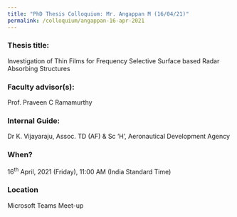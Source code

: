 ```yaml
---
title: "PhD Thesis Colloquium: Mr. Angappan M (16/04/21)"
permalink: /colloquium/angappan-16-apr-2021
---
```

### Thesis title:
Investigation of Thin Films for Frequency Selective Surface based Radar Absorbing Structures

### Faculty advisor(s):
Prof. Praveen C Ramamurthy

### Internal Guide:
Dr K. Vijayaraju, Assoc. TD (AF) & Sc ‘H’, 
Aeronautical Development Agency

### When?
16<sup>th</sup> April, 2021 (Friday), 11:00 AM (India Standard Time)

### Location
Microsoft Teams Meet-up  

